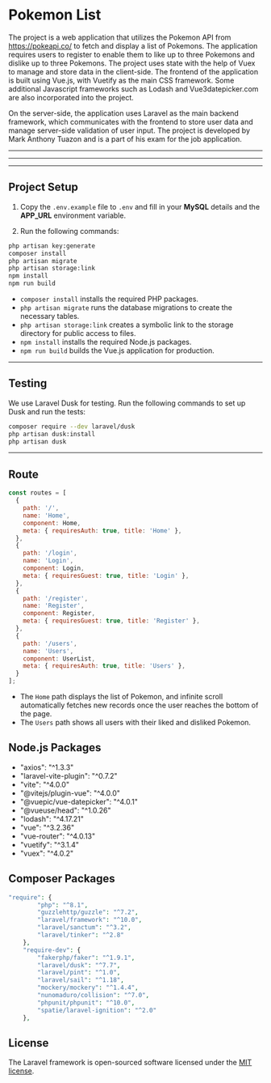 
# Pokemon List
The project is a web application that utilizes the Pokemon API from https://pokeapi.co/ to fetch and display a list of Pokemons. The application requires users to register to enable them to like up to three Pokemons and dislike up to three Pokemons. The project uses state with the help of Vuex to manage and store data in the client-side. The frontend of the application is built using Vue.js, with Vuetify as the main CSS framework. Some additional Javascript frameworks such as Lodash and Vue3datepicker.com are also incorporated into the project.

On the server-side, the application uses Laravel as the main backend framework, which communicates with the frontend to store user data and manage server-side validation of user input. The project is developed by Mark Anthony Tuazon and is a part of his exam for the job application.

---
---
---
## Project Setup

 1. Copy the `.env.example` file to `.env` and fill in your **MySQL** details and the **APP_URL** environment variable.

2. Run the following commands:
   
```sh
php artisan key:generate
composer install
php artisan migrate
php artisan storage:link
npm install
npm run build
```

* `composer install` installs the required PHP packages.
* `php artisan migrate` runs the database migrations to create the necessary tables.
* `php artisan storage:link` creates a symbolic link to the storage directory for public access to files.
* `npm install` installs the required Node.js packages.
* `npm run build` builds the Vue.js application for production.


---

## Testing

We use Laravel Dusk for testing. Run the following commands to set up Dusk and run the tests:

```sh
composer require --dev laravel/dusk
php artisan dusk:install
php artisan dusk
```

---

## Route

```javascript
const routes = [
  {
    path: '/',
    name: 'Home',
    component: Home,
    meta: { requiresAuth: true, title: 'Home' },
  },
  {
    path: '/login',
    name: 'Login',
    component: Login,
    meta: { requiresGuest: true, title: 'Login' },
  },
  {
    path: '/register',
    name: 'Register',
    component: Register,
    meta: { requiresGuest: true, title: 'Register' },
  },
  {
    path: '/users',
    name: 'Users',
    component: UserList,
    meta: { requiresAuth: true, title: 'Users' },
  }
];
```

* The `Home` path displays the list of Pokemon, and infinite scroll automatically fetches new records once the user reaches the bottom of the page.
* The `Users` path shows all users with their liked and disliked Pokemon.

## Node.js Packages

* "axios": "^1.3.3"
* "laravel-vite-plugin": "^0.7.2"
* "vite": "^4.0.0"
* "@vitejs/plugin-vue": "^4.0.0"
*  "@vuepic/vue-datepicker": "^4.0.1"
*  "@vueuse/head": "^1.0.26"
*   "lodash": "^4.17.21"
*   "vue": "^3.2.36"
*   "vue-router": "^4.0.13"
*   "vuetify": "^3.1.4"
*   "vuex": "^4.0.2"

## Composer Packages
```php
"require": {
        "php": "^8.1",
        "guzzlehttp/guzzle": "^7.2",
        "laravel/framework": "^10.0",
        "laravel/sanctum": "^3.2",
        "laravel/tinker": "^2.8"
    },
    "require-dev": {
        "fakerphp/faker": "^1.9.1",
        "laravel/dusk": "^7.7",
        "laravel/pint": "^1.0",
        "laravel/sail": "^1.18",
        "mockery/mockery": "^1.4.4",
        "nunomaduro/collision": "^7.0",
        "phpunit/phpunit": "^10.0",
        "spatie/laravel-ignition": "^2.0"
    },
```

## License

The Laravel framework is open-sourced software licensed under the [MIT license](https://opensource.org/licenses/MIT).
